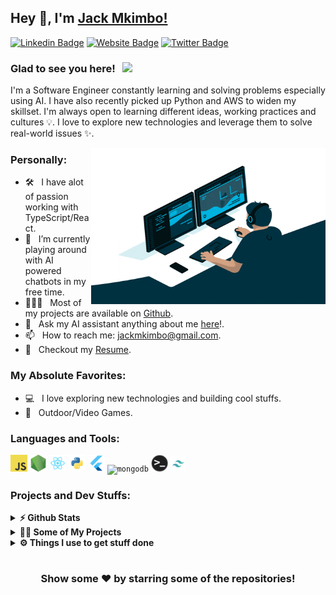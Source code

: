 ## Hey 👋, I'm [Jack Mkimbo!](https://github.com/mkimbo/)

[![Linkedin Badge](https://img.shields.io/badge/-LinkedIn-0e76a8?style=flat-square&logo=Linkedin&logoColor=white)](https://linkedin.com/in/jackmkimbo)
[![Website Badge](https://img.shields.io/badge/Website-3b5998?style=flat-square&logo=google-chrome&logoColor=white)](https://jackmkimbo.dev/)
[![Twitter Badge](https://img.shields.io/badge/-Twitter-00acee?style=flat-square&logo=Twitter&logoColor=white)](https://twitter.com/JackMkimbo)

### Glad to see you here! &nbsp; ![](https://visitor-badge.glitch.me/badge?page_id=mkimbo.mkimbo&style=flat-square&color=0088cc)

I'm a Software Engineer constantly learning and solving problems especially using AI. I have also recently picked up Python and AWS to widen my skillset. I'm always open to learning different ideas, working practices and cultures 💡. I love to explore new technologies and leverage them to solve real-world issues ✨.

<img align="right" height="250" width="375" alt="" src="https://raw.githubusercontent.com/mkimbo/mkimbo/master/gifs/coder.gif" />

### Personally:

- 🛠 &nbsp; I have alot of passion working with TypeScript/React.
- 🚀 &nbsp; I’m currently playing around with AI powered chatbots in my free time.
- 👨🏻‍💻 &nbsp; Most of my projects are available on [Github](https://github.com/mkimbo).
- 💬 &nbsp; Ask my AI assistant anything about me [here](https://jackmkimbo.dev/)!.
- 📫 &nbsp; How to reach me: jackmkimbo@gmail.com.
- 📝 &nbsp; Checkout my [Resume](https://drive.google.com/file/d/1z-XycBr4koLFKBlzP0udqdVSCqKGuLmR/view?usp=sharing).

### My Absolute Favorites:

- 💻 &nbsp; I love exploring new technologies and building cool stuffs.
- 🍕 &nbsp; Outdoor/Video Games.

### Languages and Tools:

<code><img height="27" src="https://raw.githubusercontent.com/github/explore/80688e429a7d4ef2fca1e82350fe8e3517d3494d/topics/javascript/javascript.png" alt="javascript"></code>
<code><img height="27" src="https://raw.githubusercontent.com/github/explore/80688e429a7d4ef2fca1e82350fe8e3517d3494d/topics/nodejs/nodejs.png" alt="nodejs"></code>
<code><img height="27" src="https://raw.githubusercontent.com/github/explore/80688e429a7d4ef2fca1e82350fe8e3517d3494d/topics/react/react.png" alt="react"></code>
<code><img height="27" src="https://raw.githubusercontent.com/github/explore/80688e429a7d4ef2fca1e82350fe8e3517d3494d/topics/python/python.png" alt="python"></code>
<code><img height="27" src="https://raw.githubusercontent.com/github/explore/80688e429a7d4ef2fca1e82350fe8e3517d3494d/topics/flutter/flutter.png" alt="flutter"></code>
<code><img height="27" src="https://encrypted-tbn0.gstatic.com/images?q=tbn%3AANd9GcSTTzPAw-55ssm1Im594xYZ9eRQu2JylrkYLg&usqp=CAU" alt="mongodb"></code>
<code><img height="27" src="https://raw.githubusercontent.com/github/explore/80688e429a7d4ef2fca1e82350fe8e3517d3494d/topics/terminal/terminal.png" alt="terminal"></code>
<code><img height="25" src="https://raw.githubusercontent.com/github/explore/80688e429a7d4ef2fca1e82350fe8e3517d3494d/topics/tailwind/tailwind.png" alt="tailwind"></code>

### Projects and Dev Stuffs:

<details>	
  <summary><b>⚡ Github Stats</b></summary>

<img height="180em" src="https://github-readme-stats.vercel.app/api?username=mkimbo&show_icons=true&hide_border=true" />
<img height="180em" src="https://github-readme-stats.vercel.app/api/top-langs/?username=mkimbo&exclude_repo=KNN-Image-Classification&show_icons=true&hide_border=true&layout=compact&langs_count=8"/>
</details>

<details>
  <summary><b>🧑‍🚀 Some of My Projects</b></summary>

  <br />
  <table>
    <thead align="center">
      <tr border: none;>
        <td><b>💻 Projects</b></td>
        <td><b>🌟 Stars</b></td>
        <td><b>🍴 Forks</b></td>
        <td><b>🐛 Issues</b></td>
        <td><b>🔔 Pull Requests</b></td>
        <td><b>👨‍💻 Language</b></td>
      </tr>
    </thead>
    <tbody>
	    <tr>
	      <td><a href="https://github.com/mkimbo/missing-link-site/"><b>🚀 Emergency Alerts System</b></a></td>
        <td><img alt="Stars" src="https://img.shields.io/github/stars/mkimbo/missing-link-site?style=flat-square&labelColor=343b41"/></td>
        <td><img alt="Forks" src="https://img.shields.io/github/forks/mkimbo/missing-link-site?style=flat-square&labelColor=343b41"/></td>
        <td><img alt="Issues" src="https://img.shields.io/github/issues/mkimbo/missing-link-site?style=flat-square"/></td>
        <td><img alt="Pull Requests" src="https://img.shields.io/github/issues-pr/mkimbo/missing-link-site?style=flat-square"/></td>
        <td><img alt="Language" src="https://img.shields.io/github/languages/top/mkimbo/missing-link-site?label=javascript&style=flat-square"/></td> 
      </tr>
      <tr>
       <tr>
	      <td><a href="https://github.com/mkimbo/jackmkimbo"><b>🚀 Portfolio site</b></a></td>
        <td><img alt="Stars" src="https://img.shields.io/github/stars/mkimbo/jackmkimbo?style=flat-square&labelColor=343b41"/></td>
        <td><img alt="Forks" src="https://img.shields.io/github/forks/mkimbo/jackmkimbo?style=flat-square&labelColor=343b41"/></td>
        <td><img alt="Issues" src="https://img.shields.io/github/issues/mkimbo/jackmkimbo?style=flat-square"/></td>
        <td><img alt="Pull Requests" src="https://img.shields.io/github/issues-pr/mkimbo/jackmkimbo?style=flat-square"/></td>
        <td><img alt="Language" src="https://img.shields.io/github/languages/top/mkimbo/jackmkimbo?label=javascript&style=flat-square"/></td>
      </tr>
      <tr>
	      <td><a href="https://github.com/mkimbo/mern-project-client/"><b>🚀 MERN Application</b></a></td>
        <td><img alt="Stars" src="https://img.shields.io/github/stars/mkimbo/mern-project-client?style=flat-square&labelColor=343b41"/></td>
        <td><img alt="Forks" src="https://img.shields.io/github/forks/mkimbo/mern-project-client?style=flat-square&labelColor=343b41"/></td>
        <td><img alt="Issues" src="https://img.shields.io/github/issues/mkimbo/mern-project-client?style=flat-square"/></td>
        <td><img alt="Pull Requests" src="https://img.shields.io/github/issues-pr/mkimbo/mern-project-client?style=flat-square"/></td>
        <td><img alt="Language" src="https://img.shields.io/github/languages/top/mkimbo/mern-project-client?label=javascript&style=flat-square"/></td> 
      </tr>
      <tr>
	      <td><a href="https://github.com/mkimbo/hyblog-final"><b>🚀 JAMStack blog Application</b></a></td>
        <td><img alt="Stars" src="https://img.shields.io/github/stars/mkimbo/hyblog-final?style=flat-square&labelColor=343b41"/></td>
        <td><img alt="Forks" src="https://img.shields.io/github/forks/mkimbo/hyblog-final?style=flat-square&labelColor=343b41"/></td>
        <td><img alt="Issues" src="https://img.shields.io/github/issues/mkimbo/hyblog-final?style=flat-square"/></td>
        <td><img alt="Pull Requests" src="https://img.shields.io/github/issues-pr/mkimbo/hyblog-final?style=flat-square"/></td>
        <td><img alt="Language" src="https://img.shields.io/github/languages/top/mkimbo/hyblog-final?label=javascript&style=flat-square"/></td> 
      </tr>
      <tr>
	      <td><a href="https://github.com/mkimbo/colosoulmusic"><b>🚀 colosoulmusic</b></a></td>
        <td><img alt="Stars" src="https://img.shields.io/github/stars/mkimbo/colosoulmusic?style=flat-square&labelColor=343b41"/></td>
        <td><img alt="Forks" src="https://img.shields.io/github/forks/mkimbo/colosoulmusic?style=flat-square&labelColor=343b41"/></td>
        <td><img alt="Issues" src="https://img.shields.io/github/issues/mkimbo/colosoulmusic?style=flat-square"/></td>
        <td><img alt="Pull Requests" src="https://img.shields.io/github/issues-pr/mkimbo/colosoulmusic?style=flat-square"/></td>
        <td><img alt="Language" src="https://img.shields.io/github/languages/top/mkimbo/colosoulmusic?style=flat-square"/></td>
      </tr>
     
      
      
    </tbody>
  </table>
  <br />
</details>
 
<details>	
  <br />
  <summary><b>⚙️ Things I use to get stuff done</b></summary>
  	<ul>
  	    <li><b>OS:</b> Windows 10</li>
	    <li><b>Desktop: </b> Lenovo i7</li>
  	    <li><b>Browser: </b> Firefox Developer Edition, Google Chrome</li>
	    <li><b>Code Editor:</b> VSCode Insiders, Android Studio</li>
	    <li><b>To Stay Updated:</b> Dev.to, Medium and Twitter</li>
	    <br />
	</ul>	
</details>

#

<div align="center">

### Show some ❤️ by starring some of the repositories!

</div>
